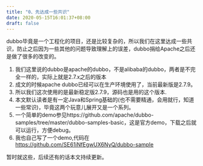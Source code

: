 ```yaml
---
title: "0、先达成一些共识"
date: 2020-05-15T16:01:37+08:00
draft: false
---
```


dubbo毕竟是一个工程化的项目，还是比较复杂的，所以我们在这里达成一些共识，防止之后因为一些其他的问题导致理解上的误差，dubbo捐给Apache之后还是做了很多的改变的。
<!--more-->

1. 我们这里说的dubbo是apache的dubbo，不是alibaba的dubbo，两者是不完全一样的，实际上就是2.7.x之后的版本
2. 成文的时候apache dubbo已经可以在生产环境使用了，当前最新版是2.7.9。
3. 所以我们这次使用的是最新稳定版2.7.9，源码也是用的这个版本.
4. 本文默认读者是有一定Java和Spring基础的(也不需要精通，会用就行，知道一些常识)，毕竟这两个玩意儿展开又是一个系列。
5. 一个简单的demo参见https://github.com/apache/dubbo-samples/tree/master/dubbo-samples-basic，这是官方demo，下载之后就可以运行，方便debug。
6. 我也自己写了一个demo,代码在 https://github.com/SE61iNfEgwUX6NyQ/dubbo-sample

暂时就这些，后续还有的话本文持续更新。